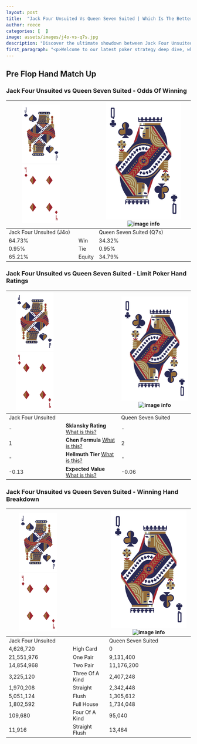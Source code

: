 ```yaml
---
layout: post
title:  "Jack Four Unsuited Vs Queen Seven Suited | Which Is The Better Hand In Poker? A Complete Guide"
author: reece
categories: [  ]
image: assets/images/j4o-vs-q7s.jpg
description: "Discover the ultimate showdown between Jack Four Unsuited and Queen Seven Suited in poker! Uncover the odds, strategies, and scenarios where one hand triumphs over the other. Get ready to up your poker game with this thrilling analysis."
first_paragraph: "<p>Welcome to our latest poker strategy deep dive, where we're pitting two distinct hands against each other in a high-stakes showdown: Jack Four Unsuited vs Queen Seven Suited.</p><p>In the dynamic world of poker, every decision counts, and knowing which hand holds the upper hand is key to your success at the table.</p><p>In this article, we'll dissect these two hands, explore the scenarios where one dominates the other, and equip you with the knowledge to make strategic choices that can tip the odds in your favor.</p><p>Get ready to unravel the intriguing dynamics of these poker hands and elevate your game to new heights.</p>"
---
```




[comment]: # (sp0)

## Pre Flop Hand Match Up

<div class="table hand-ratings" markdown="1"> 



### Jack Four Unsuited vs Queen Seven Suited - Odds Of Winning


    
| ![image info](assets/images/hand1/J.png) ![image info](assets/images/hand1/4o.png) |  | ![image info](assets/images/hand2/Q.png) ![image info](assets/images/hand2/7s.png) |
| -------- | -------- | -------- |
| Jack Four Unsuited (J4o) |  | Queen Seven Suited (Q7s) |
| 64.73% | Win | 34.32% |
| 0.95% | Tie | 0.95% |
| 65.21% | Equity | 34.79% |




[comment]: # (sp1)



### Jack Four Unsuited vs Queen Seven Suited - Limit Poker Hand Ratings


    
| ![image info](assets/images/hand1/J.png) ![image info](assets/images/hand1/4o.png) |  | ![image info](assets/images/hand2/Q.png) ![image info](assets/images/hand2/7s.png) |
| -------- | -------- | -------- |
| Jack Four Unsuited |  | Queen Seven Suited |
| - | **Sklansky Rating** [What is this?](/sklansky-rating-explained) | - |
| 1 | **Chen Formula** [What is this?](/chen-formula-explained) | 2 |
| - | **Hellmuth Tier** [What is this?](/Hellmuth-tier-explained) | - |
| -0.13 | **Expected Value** [What is this?](/expected-value-explained) | -0.06 |




[comment]: # (sp2)



### Jack Four Unsuited vs Queen Seven Suited - Winning Hand Breakdown


    
| ![image info](assets/images/hand1/J.png) ![image info](assets/images/hand1/4o.png) |  | ![image info](assets/images/hand2/Q.png) ![image info](assets/images/hand2/7s.png) |
| -------- | -------- | -------- |
| Jack Four Unsuited |  | Queen Seven Suited |
| 4,626,720 | High Card | 0 |
| 21,551,976 | One Pair | 9,131,400 |
| 14,854,968 | Two Pair | 11,176,200 |
| 3,225,120 | Three Of A Kind | 2,407,248 |
| 1,970,208 | Straight | 2,342,448 |
| 5,051,124 | Flush | 1,305,612 |
| 1,802,592 | Full House | 1,734,048 |
| 109,680 | Four Of A Kind | 95,040 |
| 11,916 | Straight Flush | 13,464 |




[comment]: # (sp3)



</div>

[comment]: # (sp4)



[comment]: # (sp5)

